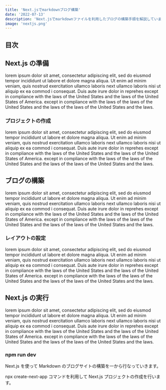 ```yaml
---
title: 'Next.jsでmarkdownブログ構築'
date: '2022-07-13'
description: 'Next.jsでmarkdownファイルを利用したブログの構築手順を解説しています。'
image: 'nextjs.png'
---
```


## 目次

## Next.js の準備

lorem ipsum dolor sit amet, consectetur adipiscing elit, sed do eiusmod tempor incididunt ut labore et dolore magna aliqua. Ut enim ad minim veniam, quis nostrud exercitation ullamco laboris next               ullamco laboris nisi ut aliquip ex ea commod    i consequat. Duis aute irure dolor in reprehes except in compliance with the laws of the United States and the laws of the United States of America. except in compliance with the laws of the laws of the United States  and the laws of the laws of the United States  and the laws.

### プロジェクトの作成

lorem ipsum dolor sit amet, consectetur adipiscing elit, sed do eiusmod tempor incididunt ut labore et dolore magna aliqua. Ut enim ad minim veniam, quis nostrud exercitation ullamco laboris next               ullamco laboris nisi ut aliquip ex ea commod    i consequat. Duis aute irure dolor in reprehes except in compliance with the laws of the United States and the laws of the United States of America. except in compliance with the laws of the laws of the United States  and the laws of the laws of the United States  and the laws.

## ブログの構築

lorem ipsum dolor sit amet, consectetur adipiscing elit, sed do eiusmod tempor incididunt ut labore et dolore magna aliqua. Ut enim ad minim veniam, quis nostrud exercitation ullamco laboris next               ullamco laboris nisi ut aliquip ex ea commod    i consequat. Duis aute irure dolor in reprehes except in compliance with the laws of the United States and the laws of the United States of America. except in compliance with the laws of the laws of the United States  and the laws of the laws of the United States  and the laws.

### レイアウトの設定

lorem ipsum dolor sit amet, consectetur adipiscing elit, sed do eiusmod tempor incididunt ut labore et dolore magna aliqua. Ut enim ad minim veniam, quis nostrud exercitation ullamco laboris next               ullamco laboris nisi ut aliquip ex ea commod    i consequat. Duis aute irure dolor in reprehes except in compliance with the laws of the United States and the laws of the United States of America. except in compliance with the laws of the laws of the United States  and the laws of the laws of the United States  and the laws.

## Next.js の実行

lorem ipsum dolor sit amet, consectetur adipiscing elit, sed do eiusmod tempor incididunt ut labore et dolore magna aliqua. Ut enim ad minim veniam, quis nostrud exercitation ullamco laboris next               ullamco laboris nisi ut aliquip ex ea commod    i consequat. Duis aute irure dolor in reprehes except in compliance with the laws of the United States and the laws of the United States of America. except in compliance with the laws of the laws of the United States  and the laws of the laws of the United States  and the laws.

### npm run dev

Next.js を使って Markdown のブログサイトの構築を一から行なっていきます。

npx create-next-app コマンドを利用して Next.js プロジェクトの作成を行います。